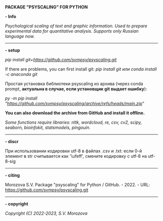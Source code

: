 <!---
title: "README"
date: '2022-09-01'
author: "Morozova S.V."
--->

**PACKAGE "PSYSCALING" FOR PYTHON**

**- Info**

*Psychological scaling of text and graphic information. Used to prepare experimental data for quantitative analysis. Supports only Russian language now.*

---
**- setup**

*pip install git+https://github.com/svmpsy/psyscaling.git*


If there are problems, you can first install git:
*pip install git или conda install -c anaconda git*


Простая установка библиотеки psyscaling из архива (через conda prompt, **актуальна в случае, если установщик git выдает ошибку**):

*py -m pip install "https://github.com/svmpsy/psyscaling/archive/refs/heads/main.zip"*


**You can also download the archive from GitHub and install it offline.**

*Some functions require libraries: nltk, wordcloud, re, csv, cv2, scipy, seaborn, bioinfokit, statsmodels, pingouin.*

---
**- discr**

При использовании кодировки utf-8 в файлах .csv и .txt: если 0-й элемент в str считывается как '\ufeff', смените кодировку с utf-8 на utf-8-sig

---
**- сiting**

Morozova S.V. Package "psyscaling" for Python / GitHub. - 2022. - URL: https://github.com/svmpsy/psyscaling.git

---
**- copyright**

*Copyright (C) 2022-2023, S.V. Morozova*
